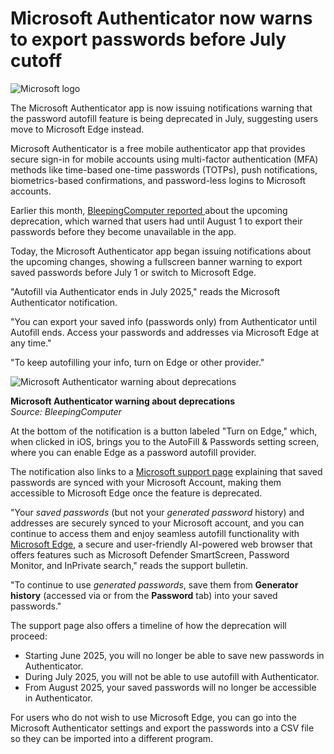 # Microsoft Authenticator now warns to export passwords before July cutoff

![Microsoft logo](https://www.bleepstatic.com/content/hl-images/2024/10/04/Microsoft.jpg)

The Microsoft Authenticator app is now issuing notifications warning that the password autofill feature is being deprecated in July, suggesting users move to Microsoft Edge instead.

Microsoft Authenticator is a free mobile authenticator app that provides secure sign-in for mobile accounts using multi-factor authentication (MFA) methods like time-based one-time passwords (TOTPs), push notifications, biometrics-based confirmations, and password-less logins to Microsoft accounts.

Earlier this month, [BleepingComputer reported ](https://www.bleepingcomputer.com/news/security/microsoft-ends-authenticator-password-autofill-moves-users-to-edge/)about the upcoming deprecation, which warned that users had until August 1 to export their passwords before they become unavailable in the app.

Today, the Microsoft Authenticator app began issuing notifications about the upcoming changes, showing a fullscreen banner warning to export saved passwords before July 1 or switch to Microsoft Edge.

"Autofill via Authenticator ends in July 2025," reads the Microsoft Authenticator notification.

"You can export your saved info (passwords only) from Authenticator until Autofill ends. Access your passwords and addresses via Microsoft Edge at any time."

"To keep autofilling your info, turn on Edge or other provider."

![Microsoft Authenticator warning about deprecations](https://www.bleepstatic.com/images/news/Microsoft/m/microsoft-authenticator/password-autofill-deprecation/microsoft-authenticator-warning.jpg)

**Microsoft Authenticator warning about deprecations**  
_Source: BleepingComputer_

At the bottom of the notification is a button labeled "Turn on Edge," which, when clicked in iOS, brings you to the AutoFill & Passwords setting screen, where you can enable Edge as a password autofill provider.

The notification also links to a [Microsoft support page](https://support.microsoft.com/en-us/account-billing/changes-to-microsoft-authenticator-autofill-09fd75df-dc04-4477-9619-811510805ab6) explaining that saved passwords are synced with your Microsoft Account, making them accessible to Microsoft Edge once the feature is deprecated.

"Your _saved passwords_ (but not your _generated password_ history) and addresses are securely synced to your Microsoft account, and you can continue to access them and enjoy seamless autofill functionality with [Microsoft Edge](https://www.microsoft.com/edge/), a secure and user-friendly AI-powered web browser that offers features such as Microsoft Defender SmartScreen, Password Monitor, and InPrivate search," reads the support bulletin.

"To continue to use _generated passwords_, save them from **Generator history** (accessed via or from the **Password** tab) into your saved passwords."

The support page also offers a timeline of how the deprecation will proceed:

* Starting June 2025, you will no longer be able to save new passwords in Authenticator.
* During July 2025, you will not be able to use autofill with Authenticator.
* From August 2025, your saved passwords will no longer be accessible in Authenticator.

For users who do not wish to use Microsoft Edge, you can go into the Microsoft Authenticator settings and export the passwords into a CSV file so they can be imported into a different program.